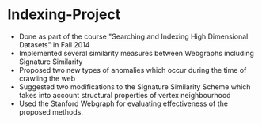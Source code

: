 Indexing-Project
================

- Done as part of the course "Searching and Indexing High Dimensional Datasets" in Fall 2014
- Implemented several similarity measures between Webgraphs including Signature Similarity
- Proposed two new types of anomalies which occur during the time of crawling the web
- Suggested two modifications to the Signature Similarity Scheme which takes into account structural properties of vertex neighbourhood
- Used the Stanford Webgraph for evaluating effectiveness of the proposed methods.
